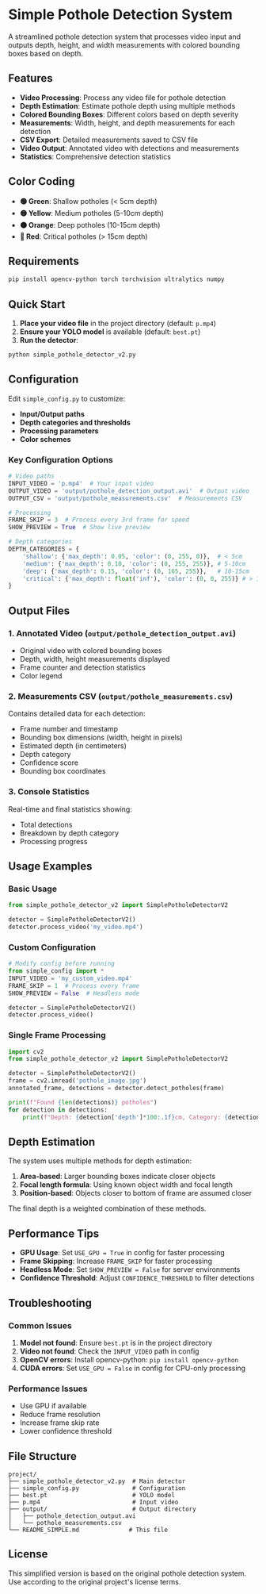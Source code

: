 # Simple Pothole Detection System

A streamlined pothole detection system that processes video input and outputs depth, height, and width measurements with colored bounding boxes based on depth.

## Features

- **Video Processing**: Process any video file for pothole detection
- **Depth Estimation**: Estimate pothole depth using multiple methods
- **Colored Bounding Boxes**: Different colors based on depth severity
- **Measurements**: Width, height, and depth measurements for each detection
- **CSV Export**: Detailed measurements saved to CSV file
- **Video Output**: Annotated video with detections and measurements
- **Statistics**: Comprehensive detection statistics

## Color Coding

- **🟢 Green**: Shallow potholes (< 5cm depth)
- **🟡 Yellow**: Medium potholes (5-10cm depth)
- **🟠 Orange**: Deep potholes (10-15cm depth)
- **🔴 Red**: Critical potholes (> 15cm depth)

## Requirements

```bash
pip install opencv-python torch torchvision ultralytics numpy
```

## Quick Start

1. **Place your video file** in the project directory (default: `p.mp4`)
2. **Ensure your YOLO model** is available (default: `best.pt`)
3. **Run the detector**:

```bash
python simple_pothole_detector_v2.py
```

## Configuration

Edit `simple_config.py` to customize:

- **Input/Output paths**
- **Depth categories and thresholds**
- **Processing parameters**
- **Color schemes**

### Key Configuration Options

```python
# Video paths
INPUT_VIDEO = 'p.mp4'  # Your input video
OUTPUT_VIDEO = 'output/pothole_detection_output.avi'  # Output video
OUTPUT_CSV = 'output/pothole_measurements.csv'  # Measurements CSV

# Processing
FRAME_SKIP = 3  # Process every 3rd frame for speed
SHOW_PREVIEW = True  # Show live preview

# Depth categories
DEPTH_CATEGORIES = {
    'shallow': {'max_depth': 0.05, 'color': (0, 255, 0)},  # < 5cm
    'medium': {'max_depth': 0.10, 'color': (0, 255, 255)}, # 5-10cm
    'deep': {'max_depth': 0.15, 'color': (0, 165, 255)},   # 10-15cm
    'critical': {'max_depth': float('inf'), 'color': (0, 0, 255)} # > 15cm
}
```

## Output Files

### 1. Annotated Video (`output/pothole_detection_output.avi`)
- Original video with colored bounding boxes
- Depth, width, height measurements displayed
- Frame counter and detection statistics
- Color legend

### 2. Measurements CSV (`output/pothole_measurements.csv`)
Contains detailed data for each detection:
- Frame number and timestamp
- Bounding box dimensions (width, height in pixels)
- Estimated depth (in centimeters)
- Depth category
- Confidence score
- Bounding box coordinates

### 3. Console Statistics
Real-time and final statistics showing:
- Total detections
- Breakdown by depth category
- Processing progress

## Usage Examples

### Basic Usage
```python
from simple_pothole_detector_v2 import SimplePotholeDetectorV2

detector = SimplePotholeDetectorV2()
detector.process_video('my_video.mp4')
```

### Custom Configuration
```python
# Modify config before running
from simple_config import *
INPUT_VIDEO = 'my_custom_video.mp4'
FRAME_SKIP = 1  # Process every frame
SHOW_PREVIEW = False  # Headless mode

detector = SimplePotholeDetectorV2()
detector.process_video()
```

### Single Frame Processing
```python
import cv2
from simple_pothole_detector_v2 import SimplePotholeDetectorV2

detector = SimplePotholeDetectorV2()
frame = cv2.imread('pothole_image.jpg')
annotated_frame, detections = detector.detect_potholes(frame)

print(f"Found {len(detections)} potholes")
for detection in detections:
    print(f"Depth: {detection['depth']*100:.1f}cm, Category: {detection['category']}")
```

## Depth Estimation

The system uses multiple methods for depth estimation:

1. **Area-based**: Larger bounding boxes indicate closer objects
2. **Focal length formula**: Using known object width and focal length
3. **Position-based**: Objects closer to bottom of frame are assumed closer

The final depth is a weighted combination of these methods.

## Performance Tips

- **GPU Usage**: Set `USE_GPU = True` in config for faster processing
- **Frame Skipping**: Increase `FRAME_SKIP` for faster processing
- **Headless Mode**: Set `SHOW_PREVIEW = False` for server environments
- **Confidence Threshold**: Adjust `CONFIDENCE_THRESHOLD` to filter detections

## Troubleshooting

### Common Issues

1. **Model not found**: Ensure `best.pt` is in the project directory
2. **Video not found**: Check the `INPUT_VIDEO` path in config
3. **OpenCV errors**: Install opencv-python: `pip install opencv-python`
4. **CUDA errors**: Set `USE_GPU = False` in config for CPU-only processing

### Performance Issues

- Use GPU if available
- Reduce frame resolution
- Increase frame skip rate
- Lower confidence threshold

## File Structure

```
project/
├── simple_pothole_detector_v2.py  # Main detector
├── simple_config.py               # Configuration
├── best.pt                        # YOLO model
├── p.mp4                          # Input video
├── output/                        # Output directory
│   ├── pothole_detection_output.avi
│   └── pothole_measurements.csv
└── README_SIMPLE.md              # This file
```

## License

This simplified version is based on the original pothole detection system. Use according to the original project's license terms. 